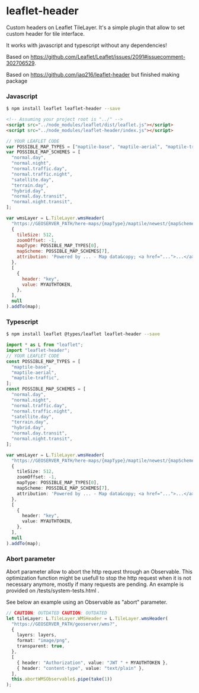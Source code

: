 # leaflet-header

Custom headers on Leaflet TileLayer.
It's a simple plugin that allow to set custom header for tile interface.

It works with javascript and typescript without any dependencies!

Based on https://github.com/Leaflet/Leaflet/issues/2091#issuecomment-302706529.

Based on https://github.com/jaq216/leaflet-header but finished making package

### Javascript

```sh
$ npm install leaflet leaflet-header --save
```

```html
<!-- Assuming your project root is "../" -->
<script src="../node_modules/leaflet/dist/leaflet.js"></script>
<script src="../node_modules/leaflet-header/index.js"></script>
```

```js
// YOUR LEAFLET CODE
var POSSIBLE_MAP_TYPES = ["maptile-base", "maptile-aerial", "maptile-traffic"];
var POSSIBLE_MAP_SCHEMES = [
  "normal.day",
  "normal.night",
  "normal.traffic.day",
  "normal.traffic.night",
  "satellite.day",
  "terrain.day",
  "hybrid.day",
  "normal.day.transit",
  "normal.night.transit",
];

var wmsLayer = L.TileLayer.wmsHeader(
  "https://GEOSERVER_PATH/here-maps/{mapType}/maptile/newest/{mapScheme}/{z}/{x}/{y}/512/png8",
  {
    tileSize: 512,
    zoomOffset: -1,
    mapType: POSSIBLE_MAP_TYPES[0],
    mapScheme: POSSIBLE_MAP_SCHEMES[7],
    attribution: 'Powered by ... - Map data&copy; <a href="...">...</a>',
  },
  [
    {
      header: "key",
      value: MYAUTHTOKEN,
    },
  ],
  null
).addTo(map);
```

### Typescript

```sh
$ npm install leaflet @types/leaflet leaflet-header --save
```

```ts
import * as L from "leaflet";
import "leaflet-header";
// YOUR LEAFLET CODE
const POSSIBLE_MAP_TYPES = [
  "maptile-base",
  "maptile-aerial",
  "maptile-traffic",
];
const POSSIBLE_MAP_SCHEMES = [
  "normal.day",
  "normal.night",
  "normal.traffic.day",
  "normal.traffic.night",
  "satellite.day",
  "terrain.day",
  "hybrid.day",
  "normal.day.transit",
  "normal.night.transit",
];

var wmsLayer = L.TileLayer.wmsHeader(
  "https://GEOSERVER_PATH/here-maps/{mapType}/maptile/newest/{mapScheme}/{z}/{x}/{y}/512/png8",
  {
    tileSize: 512,
    zoomOffset: -1,
    mapType: POSSIBLE_MAP_TYPES[0],
    mapScheme: POSSIBLE_MAP_SCHEMES[7],
    attribution: 'Powered by ... - Map data&copy; <a href="...">...</a>',
  },
  [
    {
      header: "key",
      value: MYAUTHTOKEN,
    },
  ],
  null
).addTo(map);
```

### Abort parameter

Abort parameter allow to abort the http request through an Observable. This optimization function might be usefull to stop the http request when it is not necessary anymore, mostly if many requests are pending. An example is provided on /tests/system-tests.html .

See below an example using an Observable as "abort" parameter.

```ts
// CAUTION: OUTDATED CAUTION: OUTDATED
let tileLayer: L.TileLayer.WMSHeader = L.TileLayer.wmsHeader(
  "https://GEOSERVER_PATH/geoserver/wms?",
  {
    layers: layers,
    format: "image/png",
    transparent: true,
  },
  [
    { header: "Authorization", value: "JWT " + MYAUTHTOKEN },
    { header: "content-type", value: "text/plain" },
  ],
  this.abortWMSObservable$.pipe(take(1))
);
```
